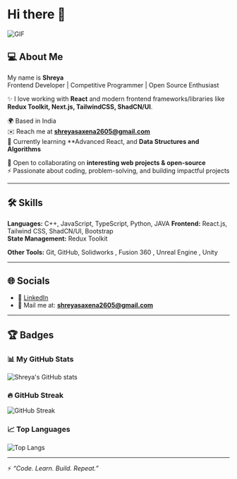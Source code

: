 
# Hi there 👋  
![GIF](https://user-images.githubusercontent.com/176309783-0785949b-9127-417c-8b55-ab5a4333674e.gif)

## 💻 About Me
My name is **Shreya**  
Frontend Developer | Competitive Programmer | Open Source Enthusiast  

✨ I love working with **React** and modern frontend frameworks/libraries like **Redux Toolkit, Next.js, TailwindCSS, ShadCN/UI**.  

🌍  Based in India  
✉️  Reach me at **shreyasaxena2605@gmail.com**  
🧠  Currently learning **Advanced React, and **Data Structures and Algorithms**

🤝  Open to collaborating on **interesting web projects & open-source**  
⚡  Passionate about coding, problem-solving, and building impactful projects  

---

## 🛠 Skills
**Languages:** C++, JavaScript, TypeScript, Python, JAVA
**Frontend:** React.js, Tailwind CSS, ShadCN/UI, Bootstrap  
**State Management:** Redux Toolkit  
  
**Other Tools:** Git, GitHub, Solidworks , Fusion 360 , Unreal Engine , Unity

---

## 🌐 Socials
- 💼 [LinkedIn](https://www.linkedin.com/in/shreya-saxena-282409322/)  
- 📧 Mail me at: **shreyasaxena2605@gmail.com**  

---

## 🏆 Badges

### 📊 My GitHub Stats
![Shreya's GitHub stats](https://github-readme-stats.vercel.app/api?username=ssz2605&show_icons=true&theme=radical)  

### 🔥 GitHub Streak
![GitHub Streak](https://streak-stats.demolab.com?user=ssz2605&theme=radical&hide_border=true)  

### 📈 Top Languages
![Top Langs](https://github-readme-stats.vercel.app/api/top-langs/?username=ssz2605&layout=compact&theme=radical)  

---

⚡ *“Code. Learn. Build. Repeat.”*

